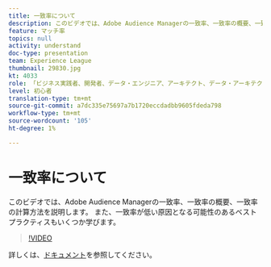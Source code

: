 ```yaml
---
title: 一致率について
description: このビデオでは、Adobe Audience Managerの一致率、一致率の概要、一致率の計算方法を説明します。 また、一致率が低い原因となる可能性のあるベストプラクティスもいくつか学びます。
feature: マッチ率
topics: null
activity: understand
doc-type: presentation
team: Experience League
thumbnail: 29830.jpg
kt: 4033
role: 「ビジネス実践者、開発者、データ・エンジニア、アーキテクト、データ・アーキテクト、管理者、リーダー」
level: 初心者
translation-type: tm+mt
source-git-commit: a7dc335e75697a7b1720eccdadbb9605fdeda798
workflow-type: tm+mt
source-wordcount: '105'
ht-degree: 1%

---
```



# 一致率について

このビデオでは、Adobe Audience Managerの一致率、一致率の概要、一致率の計算方法を説明します。 また、一致率が低い原因となる可能性のあるベストプラクティスもいくつか学びます。

>[!VIDEO](https://video.tv.adobe.com/v/29830/?quality=12)

詳しくは、[ドキュメント](https://docs.adobe.com/help/en/audience-manager/user-guide/features/addressable-audiences.html)を参照してください。
